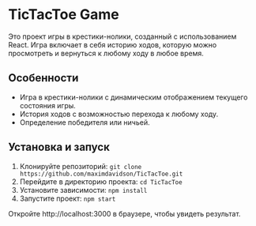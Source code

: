 # TicTacToe Game

Это проект игры в крестики-нолики, созданный с использованием React. Игра включает в себя историю ходов, которую можно просмотреть и вернуться к любому ходу в любое время.

## Особенности

- Игра в крестики-нолики с динамическим отображением текущего состояния игры.
- История ходов с возможностью перехода к любому ходу.
- Определение победителя или ничьей.

## Установка и запуск

1. Клонируйте репозиторий: `git clone https://github.com/maximdavidson/TicTacToe.git`
2. Перейдите в директорию проекта: `cd TicTacToe`
3. Установите зависимости: `npm install`
4. Запустите проект: `npm start`

Откройте http://localhost:3000 в браузере, чтобы увидеть результат.
